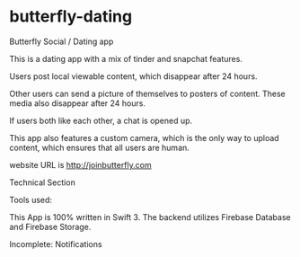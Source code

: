 # butterfly-dating
Butterfly Social / Dating app

This is a dating app with a mix of tinder and snapchat features.

Users post local viewable content, which disappear after 24 hours.

Other users can send a picture of themselves to posters of content. These media also disappear after 24 hours.

If users both like each other, a chat is opened up.

This app also features a custom camera, which is the only way to upload content, 
which ensures that all users are human.

website URL is http://joinbutterfly.com


Technical Section

Tools used:

This App is 100% written in Swift 3.
The backend utilizes Firebase Database and Firebase Storage.

Incomplete:
Notifications
